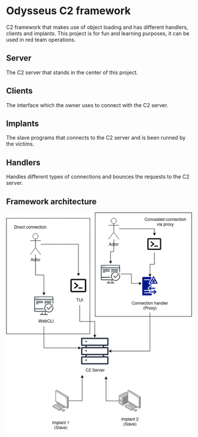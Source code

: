 # Odysseus C2 framework
C2 framework that makes use of object loading and has different handlers, clients and implants. This project is for fun and learning purposes, it can be used in red team operations.

## Server
The C2 server that stands in the center of this project.

## Clients
The interface which the owner uses to connect with the C2 server.

## Implants
The slave programs that connects to the C2 server and is been runned by the victims.

## Handlers
Handles different types of connections and bounces the requests to the C2 server.

## Framework architecture
![Diagram_Odysseus](./documentation/odysseus_architecture.png)
